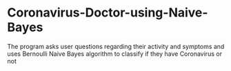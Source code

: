 # Coronavirus-Doctor-using-Naive-Bayes
The program asks user questions regarding their activity and symptoms and uses Bernoulli Naive Bayes algorithm to classify if they have Coronavirus or not
